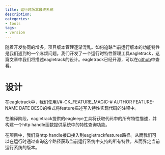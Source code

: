 ```yaml
---
title: 运行时版本最终系统
description: 
categories:
- tools
tags:
- version
---
```


随着开发协同的增多，项目版本管理逐渐混乱。如何追踪当前运行版本的功能特性是我们遇到的一个麻烦问题。我们开发了一个运行时特性管理工具eagletrack，这篇文章中我们将描述eagletrack的设计。eagletrack已经开源，可以在[github](https://github.com/larryck/EagleTrack)中查看。

# 设计
在eagletrack中，我们使用//#-CK_FEATURE_MAGIC-# AUTHOR FEATURE-NAME DATE DESC的格式将feature描述写入特性实现代码的注释中。

在编译阶段，eagletrack提供的eagleeye工具将获取代码中的所有特性描述，并构建一个http handle函数提供系统中的特性查询功能。

在项目中，我们将http handle接口接入到eagletrackfeatures路径。从而我们可以在运行时通过查询这个路径获取当前运行系统中支持的所有特性，从而界定当前运行系统的版本。